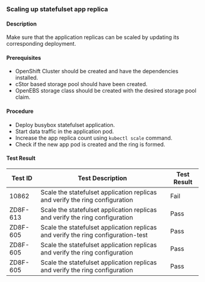### Scaling up statefulset app replica

#### Description
Make sure that the application replicas can be scaled by updating its corresponding deployment.

#### Prerequisites
- OpenShift Cluster should be created and have the dependencies installed.
- cStor based storage pool should have been created.
- OpenEBS storage class should be created with the desired storage pool claim.

#### Procedure
- Deploy busybox statefulset application.
- Start data traffic in the application pod.
- Increase the app replica count using `kubectl scale` command.
- Check if the new app pod is created and the ring is formed.

#### Test Result
 | Test ID |   Test Description               | Test Result   |
 |---------|---------------------------| --------------|
|     10862                    |  Scale the statefulset application replicas and verify the ring configuration           | Fail  |
|     ZD8F-613                    |  Scale the statefulset application replicas and verify the ring configuration           | Pass  |
|     ZD8F-605                    |  Scale the statefulset application replicas and verify the ring configuration-test           | Pass  |
|     ZD8F-605                    |  Scale the statefulset application replicas and verify the ring configuration           | Pass  |
 |    ZD8F-605   |  Scale the statefulset application replicas and verify the ring configuration           |  Pass     |

